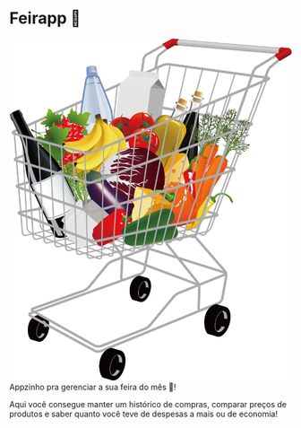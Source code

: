 # Feirapp 🛒

<img src="./Shopping-Cart-PNG.png"/><br>
Appzinho pra gerenciar a sua feira do mês 🛒!

Aqui você consegue manter um histórico de compras, comparar preços de produtos e saber quanto você teve de despesas a mais ou de economia!